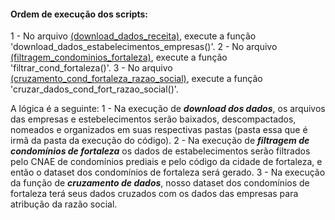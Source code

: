 #### Ordem de execução dos scripts:

1 - No arquivo [(download_dados_receita)](./scraping_download_dados_receita/download_dados_receita.ipynb), execute a função 'download_dados_estabelecimentos_empresas()'.
2 - No arquivo [(filtragem_condominios_fortaleza)](./tratamento_arquivos_receita/filtragem_condominios_fortaleza.ipynb), execute a função 'filtrar_cond_fortaleza()'.
3 - No arquivo [(cruzamento_cond_fortaleza_razao_social)](./tratamento_arquivos_receita/cruzamento_cond_fortaleza_razao_social.ipynb), execute a função 'cruzar_dados_cond_fort_razao_social()'.

A lógica é a seguinte:
1 - Na execução de **_download dos dados_**, os arquivos das empresas e estebelecimentos serão baixados, descompactados, nomeados e organizados em suas respectivas pastas (pasta essa que é irmã da pasta da execução do código).
2 - Na execução de **_filtragem de condomínios de fortaleza_** os dados de estabelecimentos serão filtrados pelo CNAE de condomínios prediais e pelo código da cidade de fortaleza, e então o dataset dos condomínios de fortaleza será gerado.
3 - Na execução da função de **_cruzamento de dados_**, nosso dataset dos condomínios de fortaleza terá seus dados cruzados com os dados das empresas para atribução da razão social.